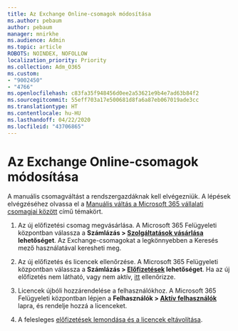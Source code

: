 ```yaml
---
title: Az Exchange Online-csomagok módosítása
ms.author: pebaum
author: pebaum
manager: mnirkhe
ms.audience: Admin
ms.topic: article
ROBOTS: NOINDEX, NOFOLLOW
localization_priority: Priority
ms.collection: Adm_O365
ms.custom:
- "9002450"
- "4766"
ms.openlocfilehash: c83fa35f948456d0ee2a53621e9b4e7ad63b84f2
ms.sourcegitcommit: 55eff703a17e500681d8fa6a87eb067019ade3cc
ms.translationtype: HT
ms.contentlocale: hu-HU
ms.lasthandoff: 04/22/2020
ms.locfileid: "43706865"
---
```

# <a name="change-exchange-online-plans"></a>Az Exchange Online-csomagok módosítása

A manuális csomagváltást a rendszergazdáknak kell elvégezniük. A lépések elvégzéséhez olvassa el a [Manuális váltás a Microsoft 365 vállalati csomagjai között](https://docs.microsoft.com/microsoft-365/commerce/subscriptions/switch-plans-manually?view=o365-worldwide) című témakört.

1. Az új előfizetési csomag megvásárlása. A Microsoft 365 Felügyeleti központban válassza a **Számlázás > [Szolgáltatások vásárlása](https://go.microsoft.com/fwlink/p/?linkid=868433) lehetőséget**. Az Exchange-csomagokat a legkönnyebben a Keresés mező használatával keresheti meg.

2. Az új előfizetés és licencek ellenőrzése. A Microsoft 365 Felügyeleti központban válassza a **Számlázás > [Előfizetések](https://go.microsoft.com/fwlink/p/?linkid=842054) lehetőséget**. Ha az új előfizetés nem látható, vagy nem aktív, [itt](https://docs.microsoft.com/microsoft-365/commerce/subscriptions/switch-plans-manually?view=o365-worldwide#the-new-subscription-isnt-listed-or-isnt-active) ellenőrizze.

3. Licencek újbóli hozzárendelése a felhasználókhoz. A Microsoft 365 Felügyeleti központban lépjen a **Felhasználók > [ Aktív felhasználók](https://go.microsoft.com/fwlink/p/?linkid=834822)** lapra, és rendelje hozzá a licenceket.

4. A felesleges [előfizetések lemondása és a licencek eltávolítása](https://docs.microsoft.com/microsoft-365/commerce/subscriptions/switch-plans-manually?view=o365-worldwide#step-5-cancel-subscriptions-or-remove-licenses-that-you-no-longer-need-optional).
